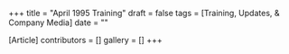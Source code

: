 +++
title = "April 1995 Training"
draft = false
tags = [Training, Updates, & Company Media]
date = ""

[Article]
contributors = []
gallery = []
+++